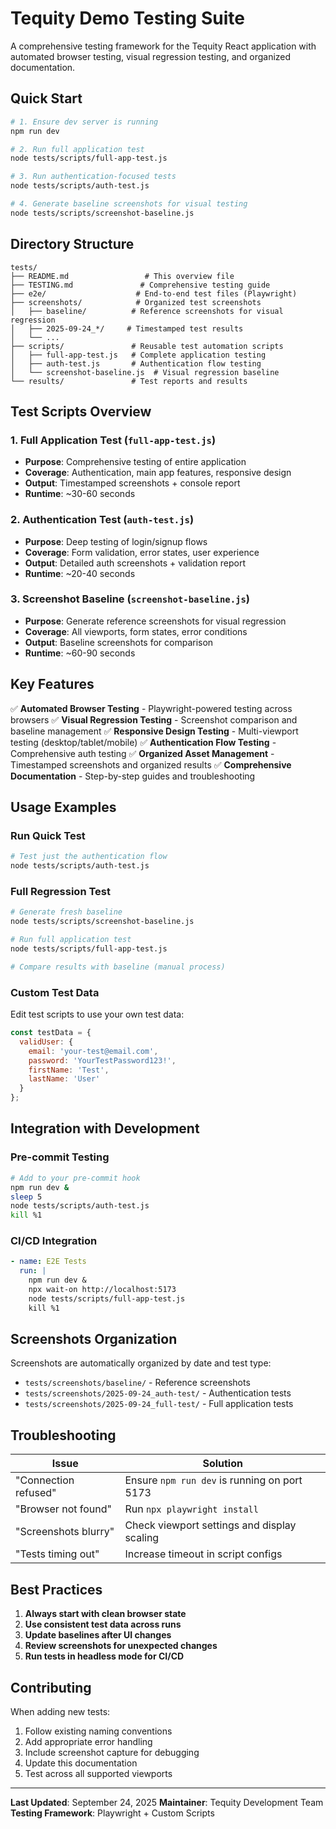 # Tequity Demo Testing Suite

A comprehensive testing framework for the Tequity React application with automated browser testing, visual regression testing, and organized documentation.

## Quick Start

```bash
# 1. Ensure dev server is running
npm run dev

# 2. Run full application test
node tests/scripts/full-app-test.js

# 3. Run authentication-focused tests
node tests/scripts/auth-test.js

# 4. Generate baseline screenshots for visual testing
node tests/scripts/screenshot-baseline.js
```

## Directory Structure

```
tests/
├── README.md                 # This overview file
├── TESTING.md               # Comprehensive testing guide
├── e2e/                    # End-to-end test files (Playwright)
├── screenshots/            # Organized test screenshots
│   ├── baseline/          # Reference screenshots for visual regression
│   ├── 2025-09-24_*/     # Timestamped test results
│   └── ...
├── scripts/               # Reusable test automation scripts
│   ├── full-app-test.js   # Complete application testing
│   ├── auth-test.js       # Authentication flow testing
│   └── screenshot-baseline.js  # Visual regression baseline
└── results/               # Test reports and results
```

## Test Scripts Overview

### 1. Full Application Test (`full-app-test.js`)
- **Purpose**: Comprehensive testing of entire application
- **Coverage**: Authentication, main app features, responsive design
- **Output**: Timestamped screenshots + console report
- **Runtime**: ~30-60 seconds

### 2. Authentication Test (`auth-test.js`)
- **Purpose**: Deep testing of login/signup flows
- **Coverage**: Form validation, error states, user experience
- **Output**: Detailed auth screenshots + validation report
- **Runtime**: ~20-40 seconds

### 3. Screenshot Baseline (`screenshot-baseline.js`)
- **Purpose**: Generate reference screenshots for visual regression
- **Coverage**: All viewports, form states, error conditions
- **Output**: Baseline screenshots for comparison
- **Runtime**: ~60-90 seconds

## Key Features

✅ **Automated Browser Testing** - Playwright-powered testing across browsers
✅ **Visual Regression Testing** - Screenshot comparison and baseline management
✅ **Responsive Design Testing** - Multi-viewport testing (desktop/tablet/mobile)
✅ **Authentication Flow Testing** - Comprehensive auth testing
✅ **Organized Asset Management** - Timestamped screenshots and organized results
✅ **Comprehensive Documentation** - Step-by-step guides and troubleshooting

## Usage Examples

### Run Quick Test
```bash
# Test just the authentication flow
node tests/scripts/auth-test.js
```

### Full Regression Test
```bash
# Generate fresh baseline
node tests/scripts/screenshot-baseline.js

# Run full application test
node tests/scripts/full-app-test.js

# Compare results with baseline (manual process)
```

### Custom Test Data
Edit test scripts to use your own test data:
```javascript
const testData = {
  validUser: {
    email: 'your-test@email.com',
    password: 'YourTestPassword123!',
    firstName: 'Test',
    lastName: 'User'
  }
};
```

## Integration with Development

### Pre-commit Testing
```bash
# Add to your pre-commit hook
npm run dev &
sleep 5
node tests/scripts/auth-test.js
kill %1
```

### CI/CD Integration
```yaml
- name: E2E Tests
  run: |
    npm run dev &
    npx wait-on http://localhost:5173
    node tests/scripts/full-app-test.js
    kill %1
```

## Screenshots Organization

Screenshots are automatically organized by date and test type:
- `tests/screenshots/baseline/` - Reference screenshots
- `tests/screenshots/2025-09-24_auth-test/` - Authentication tests
- `tests/screenshots/2025-09-24_full-test/` - Full application tests

## Troubleshooting

| Issue | Solution |
|-------|----------|
| "Connection refused" | Ensure `npm run dev` is running on port 5173 |
| "Browser not found" | Run `npx playwright install` |
| "Screenshots blurry" | Check viewport settings and display scaling |
| "Tests timing out" | Increase timeout in script configs |

## Best Practices

1. **Always start with clean browser state**
2. **Use consistent test data across runs**
3. **Update baselines after UI changes**
4. **Review screenshots for unexpected changes**
5. **Run tests in headless mode for CI/CD**

## Contributing

When adding new tests:
1. Follow existing naming conventions
2. Add appropriate error handling
3. Include screenshot capture for debugging
4. Update this documentation
5. Test across all supported viewports

---

**Last Updated**: September 24, 2025
**Maintainer**: Tequity Development Team
**Testing Framework**: Playwright + Custom Scripts